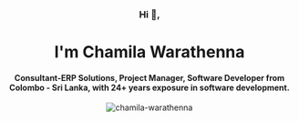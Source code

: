 <!--## Hi there 👋-->
<h3 align="center">Hi 👋, </h3>
<h1 align="center">I'm Chamila Warathenna </h1>
<h4 align="center">Consultant-ERP Solutions, Project Manager, Software Developer from Colombo - Sri Lanka, with 24+ years exposure in software development.</h1>
<p align="center"> <img src="https://komarev.com/ghpvc?username=chamila-warathenna&label=Profile%20views&color=0e75b6&style=flat" alt="chamila-warathenna" /> </p>

<!--
**chamila-warathenna/chamila-warathenna** is a ✨ _special_ ✨ repository because its `README.md` (this file) appears on your GitHub profile.

Here are some ideas to get you started:

- 🔭 I’m currently working on ...
- 🌱 I’m currently learning ...
- 👯 I’m looking to collaborate on ...
- 🤔 I’m looking for help with ...
- 💬 Ask me about ...
- 📫 How to reach me: ...
- 😄 Pronouns: ...
- ⚡ Fun fact: ...
-->
